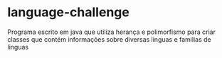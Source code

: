# language-challenge
Programa escrito em java que utiliza herança e polimorfismo para criar classes que contém informações sobre diversas linguas e familias de linguas
